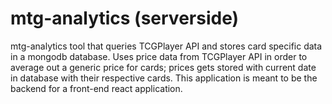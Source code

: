 # mtg-analytics (serverside)
mtg-analytics tool that queries TCGPlayer API and stores card specific data in a mongodb database. Uses price data from TCGPlayer API in order to average out a generic price for cards; prices gets stored with current date in database with their respective cards. This application is meant to be the backend for a front-end react application.